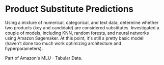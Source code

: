 # Product Substitute Predictions

Using a mixture of numerical, categorical, and text data, determine whether two products (key and candidate) are considered substitutes. Investigated a couple of models, including KNN, random forests, and neural networks using Amazon Sagemaker. At this point, it's still a pretty basic model (haven't done too much work optimizing architecture and hyperparameters).


Part of Amazon's MLU - Tabular Data.
